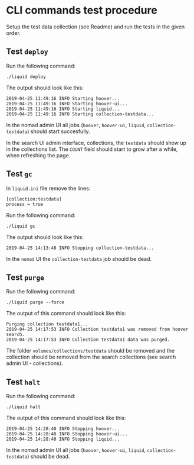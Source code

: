 # CLI commands test procedure

Setup the test data collection (see Readme) and run the tests in the given order.

## Test `deploy`

Run the following command:
```shell
./liquid deploy
```

The output should look like this:
```
2019-04-25 11:49:16 INFO Starting hoover...
2019-04-25 11:49:16 INFO Starting hoover-ui...
2019-04-25 11:49:16 INFO Starting liquid...
2019-04-25 11:49:16 INFO Starting collection-testdata...
```

In the nomad admin UI all jobs (`hoover`, `hoover-ui`, `liquid`, `collection-testdata`) should start succesfully.

In the search UI admin interface, collections, the `testdata` should show up in the collections list. The `COUNT` field should start to grow after a while, when refreshing the page.

## Test `gc`

In `liquid.ini` file remove the lines:
```
[collection:testdata]
process = true
```

Run the following command:
```shell
./liquid gc
```

The output should look like this:
```
2019-04-25 14:13:48 INFO Stopping collection-testdata...
```

In the `nomad` UI the `collection-testdata` job should be dead.

## Test `purge`

Run the following command:
```shell
./liquid purge --force
```

The output of this command should look like this:
```
Purging collection testdata1...
2019-04-25 14:17:53 INFO Collection testdata1 was removed from hoover search.
2019-04-25 14:17:53 INFO Collection testdata1 data was purged.
```

The folder `volumes/collections/testdata` should be removed and the collection should be removed from the search collections (see search admin UI - collections).

## Test `halt`

Run the following command:
```shell
./liquid halt
```

The output of this command should look like this:
```
2019-04-25 14:28:40 INFO Stopping hoover...
2019-04-25 14:28:40 INFO Stopping hoover-ui...
2019-04-25 14:28:40 INFO Stopping liquid...
```

In the nomad admin UI all jobs (`hoover`, `hoover-ui`, `liquid`, `collection-testdata`) should be dead.
